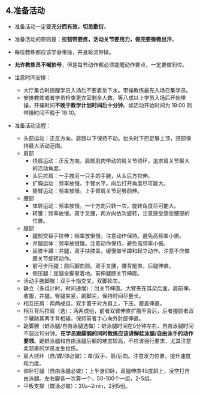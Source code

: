 ## 4.准备活动

* 准备活动一定要**充分而有效，切忌敷衍**。
* 准备活动的原则是：**拉韧带要疼，活动关节要用力，做完要微微出汗**。
* 每位教练都应该学会带操，并且轮流带操。
* **允许教练员不喊拍号**，但是每节动作都必须提醒动作要点，一定要做到位。
* 注意时间安排：

  * 大厅集合时提醒学员入场后不要着急下水。带操教练最先入场召集学员。
  * 安排教练或者学员检查更衣室剩余人数。等八成以上学员入场后开始带操，开操时间**不晚于教学计划时间后十分钟**。如活动开始时间为 19:00 则带操时间不晚于 19:10。
* 准备活动流程：

  * 头部运动：正反方向。肩膀以下保持不动。抬头时下巴足够上顶，颈部保持最大活动范围。
  * 肩部
    * 绕肩运动：正反方向。肩部肌肉带动的肩关节绕环，追求肩关节最大的活动角度。
    * 头后拉肩：一手拽另一只手的手腕，从头后方拉伸。
    * 扩胸运动：频率放慢。手臂水平。向后打开角度尽可能大。
    * 振臂运动：频率放慢。上手臂肩关节足够前伸。
  * 腰部
    * 体转运动：频率放慢。一个方向只转一次。旋转角度尽可能大。
    * 转腰：频率放慢。双手叉腰，两方向依次旋转，注意感受感受腰部的位置。
  * 腿部
    * 腿部交替手拉伸：频率放很慢。注意动作保持。避免高频率小振。
    * 并腿屈体：频率放很慢。注意动作保持。避免高频率小振。
    * 屈膝半蹲：并腿，双手扶膝盖，缓慢做半蹲和起立动作。注意不应做膝关节旋转动作。
    * 前弓步压腿：前后脚向前。双手叉腰，腰背挺直。后腿伸直。
    * 侧压腿：屈腿全脚掌着地。前伸腿膝关节伸直。
  * 活动手腕脚腕：双手十指交叉，双脚轮次。
  * 静立（多组计时，时间递增）：肘关节伸直。大臂夹在耳朵后面，肩前伸，收腹，并腿，臀腿夹紧，踮脚尖，保持时间尽量长。
  * 相互压肩：两两成组，双手置于对方肩上，下压，膝盖伸直。
  * 相互背后拉肩（选）：两两成组，前者双臂伸直扩胸至背后，后者握前者双手辅助其两手背相碰，保持前者手心向外肘部伸直。
  * 跪脚腕（蛙泳腿/自由泳腿选做）：蛙泳腿时间在5分钟左右，自由泳腿时间不超过10分钟。**在学员跪脚腕的同时教练应该讲解蛙泳腿/自由泳手的动作要领**。跪蛙泳腿和自由泳腿后躺的难度较高，不应该强行要求，尤其注意柔韧差的学员发生拉伤。
  * 肩大绕环（自/蝶/仰必做）：单/双手、前/后向。注意发力位置，提升速度和力度。
  * 仰卧打腿（自由泳腿必做）：上半身仰卧，双腿伸直45度斜上，凌空打自由泳腿。左右脚各一次算一个，50-100个一组，2-5组。
  * 平板支撑（蝶泳必做）：30s~2min，2到5组。